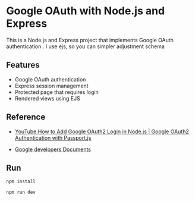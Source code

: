 # Google OAuth with Node.js and Express  

This is a Node.js and Express project that implements Google OAuth authentication . I use ejs, so you can simpler adjustment schema

## Features  
- Google OAuth authentication  
- Express session management  
- Protected page that requires login  
- Rendered views using EJS  
## Reference
- [YouTube:How to Add Google OAuth2 Login in Node.js | Google OAuth2 Authentication with Passport.js](https://www.youtube.com/watch?v=X4mtsWfhNzw)

- [Google developers Documents](https://developers.google.com/identity/protocols/oauth2/web-server?hl=zh-tw#node.js)
## Run

```bash
npm install
```
```bash
npm run dev
```
